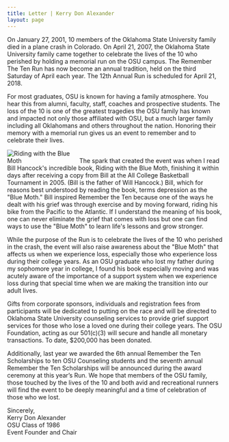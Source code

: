 ```yaml
---
title: Letter | Kerry Don Alexander
layout: page
---
```


On January 27, 2001, 10 members of the Oklahoma State University family died in a plane crash in Colorado. On April 21, 2007, the Oklahoma State University family came together to celebrate the lives of the 10 who perished by holding a memorial run on the OSU campus. The Remember The Ten Run has now become an annual tradition, held on the third Saturday of April each year. The 12th Annual Run is scheduled for April 21, 2018.

For most graduates, OSU is known for having a family atmosphere. You hear this from alumni, faculty, staff, coaches and prospective students. The loss of the 10 is one of the greatest tragedies the OSU family has known and impacted not only those affiliated with OSU, but a much larger family including all Oklahomans and others throughout the nation. Honoring their memory with a memorial run gives us an event to remember and to celebrate their lives.

<img class="u-fl-l" style="max-width: 150px; margin-right: 15px; margin-bottom: 0;" src="{{ site.baseurl }}/assets/img/riding-with-the-blue-moth.jpg" alt="Riding with the Blue Moth">
The spark that created the event was when I read Bill Hancock's incredible book, Riding with the Blue Moth, finishing it within days after receiving a copy from Bill at the All College Basketball Tournament in 2005. (Bill is the father of Will Hancock.) Bill, which for reasons best understood by reading the book, terms depression as the "Blue Moth." Bill inspired Remember the Ten because one of the ways he dealt with his grief was through exercise and by moving forward, riding his bike from the Pacific to the Atlantic. If I understand the meaning of his book, one can never eliminate the grief that comes with loss but one can find ways to use the "Blue Moth" to learn life's lessons and grow stronger.

While the purpose of the Run is to celebrate the lives of the 10 who perished in the crash, the event will also raise awareness about the "Blue Moth" that affects us when we experience loss, especially those who experience loss during their college years. As an OSU graduate who lost my father during my sophomore year in college, I found his book especially moving and was acutely aware of the importance of a support system when we experience loss during that special time when we are making the transition into our adult lives.

Gifts from corporate sponsors, individuals and registration fees from participants will be dedicated to putting on the race and will be directed to Oklahoma State University counseling services to provide grief support services for those who lose a loved one during their college years. The OSU Foundation, acting as our 501(c)(3) will secure and handle all monetary transactions. To date, $200,000 has been donated.

Additionally, last year we awarded the 6th annual Remember the Ten Scholarships to ten OSU Counseling students and the seventh annual Remember the Ten Scholarships will be announced during the award ceremony at this year’s Run. We hope that members of the OSU family, those touched by the lives of the 10 and both avid and recreational runners will find the event to be deeply meaningful and a time of celebration of those who we lost.

Sincerely,<br>
Kerry Don Alexander <br>
OSU Class of 1986<br>
Event Founder and Chair<br>

